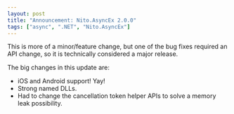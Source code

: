 ```yaml
---
layout: post
title: "Announcement: Nito.AsyncEx 2.0.0"
tags: ["async", ".NET", "Nito.AsyncEx"]
---
```



This is more of a minor/feature change, but one of the bug fixes required an API change, so it is technically considered a major release.





The big changes in this update are:




- iOS and Android support! Yay!
- Strong named DLLs.
- Had to change the cancellation token helper APIs to solve a memory leak possibility.
